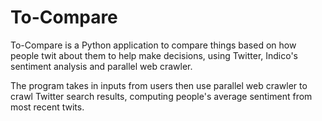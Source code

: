 # To-Compare
To-Compare is a Python application to compare things based on how people twit about them to help make decisions, using Twitter, Indico's sentiment analysis and parallel web crawler.

The program takes in inputs from users then use parallel web crawler to crawl Twitter search results, computing people's average sentiment from most recent twits. 
